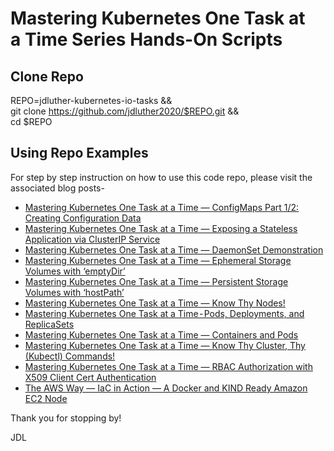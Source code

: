 # Mastering Kubernetes One Task at a Time Series Hands-On Scripts

## Clone Repo
REPO=jdluther-kubernetes-io-tasks && \
    git clone https://github.com/jdluther2020/$REPO.git && \
    cd $REPO

## Using Repo Examples
For step by step instruction on how to use this code repo, please visit the associated blog posts- 

* [Mastering Kubernetes One Task at a Time — ConfigMaps Part 1/2: Creating Configuration Data](https://jdluther.medium.com/mastering-kubernetes-one-task-at-a-time-configmaps-part-1-2-creating-configuration-)
* [Mastering Kubernetes One Task at a Time — Exposing a Stateless Application via ClusterIP Service](https://medium.com/the-aws-way/mastering-kubernetes-one-task-at-a-time-exposing-a-stateless-application-via-clusterip-service-6599a090cc00)
* [Mastering Kubernetes One Task at a Time — DaemonSet Demonstration](https://medium.com/the-aws-way/mastering-kubernetes-one-task-at-a-time-daemonset-demonstration-e857854a5953)
* [Mastering Kubernetes One Task at a Time — Ephemeral Storage Volumes with ‘emptyDir’](https://medium.com/the-aws-way/mastering-kubernetes-one-task-at-a-time-ephemeral-storage-volumes-with-emptydir-6cb08546b0ff)
* [Mastering Kubernetes One Task at a Time — Persistent Storage Volumes with ‘hostPath’](https://medium.com/the-aws-way/mastering-kubernetes-one-task-at-a-time-persistent-storage-volumes-with-hostpath-ad645714bcc7)
* [Mastering Kubernetes One Task at a Time — Know Thy Nodes!](https://medium.com/the-aws-way/the-aws-way-mastering-kubernetes-one-task-at-a-time-know-thy-nodes-e3ad157ac2db)
* [Mastering Kubernetes One Task at a Time - Pods, Deployments, and ReplicaSets](https://github.com/jdluther2020/jdluther-kubernetes-io-tasks/blob/main/pods-deployments-replicasets.sh)
* [Mastering Kubernetes One Task at a Time — Containers and Pods](https://medium.com/the-aws-way/the-aws-way-mastering-kubernetes-one-task-at-a-time-containers-and-pods-e78fdafb1c0c)
* [Mastering Kubernetes One Task at a Time — Know Thy Cluster, Thy (Kubectl) Commands!](https://jdluther.medium.com/the-aws-way-mastering-kubernetes-one-task-at-a-time-know-thy-cluster-thy-commands-e8fa8b07dd54)
* [Mastering Kubernetes One Task at a Time — RBAC Authorization with X509 Client Cert Authentication](https://medium.com/the-aws-way/the-aws-way-mastering-kubernetes-one-task-at-a-time-rbac-authorization-with-x509-client-cert-762cccead549)
* [The AWS Way — IaC in Action — A Docker and KIND Ready Amazon EC2 Node](https://medium.com/the-aws-way/the-aws-way-iac-in-action-a-docker-and-kind-ready-amazon-ec2-node-a0e2d907f9ec)

Thank you for stopping by!

JDL
